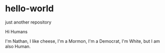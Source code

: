 # hello-world
just another repository

Hi Humans

I'm Nathan, I like cheese, I'm a Mormon, I'm a Democrat, I'm White, but I am also Human.
